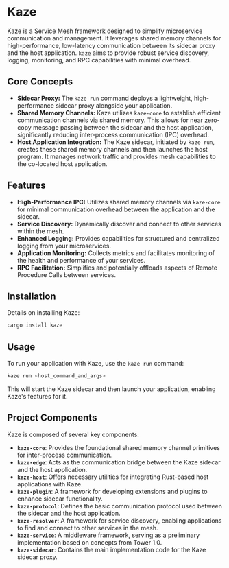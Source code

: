 # Kaze

Kaze is a Service Mesh framework designed to simplify microservice communication and management. It leverages shared memory channels for high-performance, low-latency communication between its sidecar proxy and the host application. `kaze` aims to provide robust service discovery, logging, monitoring, and RPC capabilities with minimal overhead.

## Core Concepts

- **Sidecar Proxy:** The `kaze run` command deploys a lightweight, high-performance sidecar proxy alongside your application.
- **Shared Memory Channels:** Kaze utilizes `kaze-core` to establish efficient communication channels via shared memory. This allows for near zero-copy message passing between the sidecar and the host application, significantly reducing inter-process communication (IPC) overhead.
- **Host Application Integration:** The Kaze sidecar, initiated by `kaze run`, creates these shared memory channels and then launches the host program. It manages network traffic and provides mesh capabilities to the co-located host application.

## Features

- **High-Performance IPC:** Utilizes shared memory channels via `kaze-core` for minimal communication overhead between the application and the sidecar.
- **Service Discovery:** Dynamically discover and connect to other services within the mesh.
- **Enhanced Logging:** Provides capabilities for structured and centralized logging from your microservices.
- **Application Monitoring:** Collects metrics and facilitates monitoring of the health and performance of your services.
- **RPC Facilitation:** Simplifies and potentially offloads aspects of Remote Procedure Calls between services.

## Installation

Details on installing Kaze:

```bash
cargo install kaze
```

## Usage

To run your application with Kaze, use the `kaze run` command:

```bash
kaze run <host_command_and_args>
```

This will start the Kaze sidecar and then launch your application, enabling Kaze's features for it.

## Project Components

Kaze is composed of several key components:

- **`kaze-core`**: Provides the foundational shared memory channel primitives for inter-process communication.
- **`kaze-edge`**: Acts as the communication bridge between the Kaze sidecar and the host application.
- **`kaze-host`**: Offers necessary utilities for integrating Rust-based host applications with Kaze.
- **`kaze-plugin`**: A framework for developing extensions and plugins to enhance sidecar functionality.
- **`kaze-protocol`**: Defines the basic communication protocol used between the sidecar and the host application.
- **`kaze-resolver`**: A framework for service discovery, enabling applications to find and connect to other services in the mesh.
- **`kaze-service`**: A middleware framework, serving as a preliminary implementation based on concepts from Tower 1.0.
- **`kaze-sidecar`**: Contains the main implementation code for the Kaze sidecar proxy.
